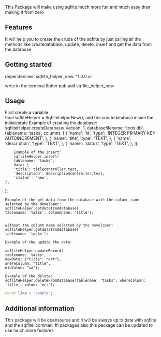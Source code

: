 <!--
This README describes the package. If you publish this package to pub.dev,
this README's contents appear on the landing page for your package.

For information about how to write a good package README, see the guide for
[writing package pages](https://dart.dev/guides/libraries/writing-package-pages).

For general information about developing packages, see the Dart guide for
[creating packages](https://dart.dev/guides/libraries/create-library-packages)
and the Flutter guide for
[developing packages and plugins](https://flutter.dev/developing-packages).
-->

This Package will make using sqflite much more fun and much easy than making it from zero
## Features

It will help you to create the crude of the sqflite by just calling all the methods like createdatabase, update, delete, insert and get the data from the database 

## Getting started
dependencies:
  sqflite_helper_new: ^1.0.0
  or

  write in the terminal 
  flutter pub add sqflite_helper_new
## Usage
First create a variable  
final sqfliteHelper = SqflitehelperNew();
add the createdatabase inside the initialestate
Example of creating the database:
sqfliteHelper.createDatabase(
        version: 1,
        databasefilename: 'todo.db',
        tablename: 'tasks',
        columns: [
          {
            'name': 'id',
            'type': 'INTEGER PRIMARY KEY AUTOINCREMENT',
          },
          {
            'name': 'title',
            'type': 'TEXT',
          },
          {
            'name': 'description',
            'type': 'TEXT',
          },
          {
            'name': 'status',
            'type': 'TEXT',
          },
        ]);

        Example of the insert:
        sqfliteHelper.insert(
        tablename: 'tasks',
        data: {
        'title': titlecontroller.text,
        'description': descriptioncontroller.text,
        'status': 'new',
    },
);

    Example of the get data from the database with the column name selected by the developer:
    sqfliteHelper.getdatafromdatabase(
    tablename: 'tasks', columnname: 'title');


    without the column name selected by the developer:
    sqfliteHelper.getdatafromdatabase(
    tablename: 'tasks');

    Example of the update the data:

    sqfliteHelper.updateRecord(
    tablename: 'tasks',
    newData: {"title": "ert"},
    whereColumn: "title",
    oldValue: "xx");

    Example of the delete:
    sqfliteHelper.deleteFromDatabase(tablename: 'tasks', whereColumn: 'title', value: 'ert');
    


```dart
const like = 'sample';
```

## Additional information
This package will be opensourse and it will be always up to date with sqflite and the sqflite_comman_ffi packages also this package can be updated to use much more features 
